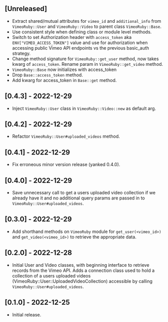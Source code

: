 ## [Unreleased]

- Extract shared/mutual attributes for `vimeo_id` and `additional_info` from `VimeoRuby::User` and `VimeoRuby::Video` to parent class `VimeoRuby::Base`.
- Use consistent style when defining class or module level methods.
- Switch to set Authorization header with `access_token` aka `ENV["VIMEO_ACCESS_TOKEN"]` value and use for authorization when accessing public Vimeo API endpoints vs the previous basic_auth strategy.
- Change method signature for `VimeoRuby::get_user` method, now takes kwarg of `access_token`. Rename param in `VimeoRuby::get_video` method.
- `VimeoRuby::Base` now initializes with access_token
- Drop `Base::access_token` method.
- Add kwarg for access_token in `Base::get` method.

## [0.4.3] - 2022-12-29

- Inject `VimeoRuby::User` class in `VimeoRuby::Video::new` as default arg.

## [0.4.2] - 2022-12-29

- Refactor `VimeoRuby::User#uploaded_videos` method.

## [0.4.1] - 2022-12-29

- Fix erroneous minor version release (yanked 0.4.0).

## [0.4.0] - 2022-12-29

- Save unnecessary call to get a users uploaded video collection if we already have it and no additional query params are passed in to `VimeoRuby::User#uploaded_videos`.

## [0.3.0] - 2022-12-29

- Add shorthand methods on `VimeoRuby` module for `get_user(<vimeo_id>)` and `get_video(<vimeo_id>)` to retrieve the appropriate data.

## [0.2.0] - 2022-12-28

- Initial User and Video classes, with beginning interface to retrieve records from the Vimeo API. Adds a connection class used to hold a collection of a users uploaded videos (VimeoRuby::User::UploadedVideoCollection) accessible by calling `VimeoRuby::User#uploaded_videos`.

## [0.1.0] - 2022-12-25

- Initial release.
